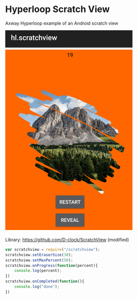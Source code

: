 # Hyperloop Scratch View

Axway Hyperloop example of an Android scratch view

![preview](image.png)

Library: <https://github.com/D-clock/ScratchView> (modified)

```javascript
var scratchview = require("/scratchview");
scratchview.setEraserSize(30);
scratchview.setMaxPercent(50);
scratchview.onProgress(function(percent){
	console.log(percent);
})
scratchview.onCompleted(function(){
	console.log("done");
})
```
